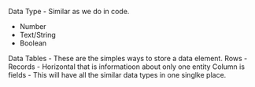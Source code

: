 Data Type - Similar as we do in code.
- Number 
- Text/String
- Boolean

Data Tables - These are the simples ways to store a data element. 
Rows - Records - Horizontal that is informatioon about only one entity 
Column is fields - This will have all the similar data types in one singlke place. 
